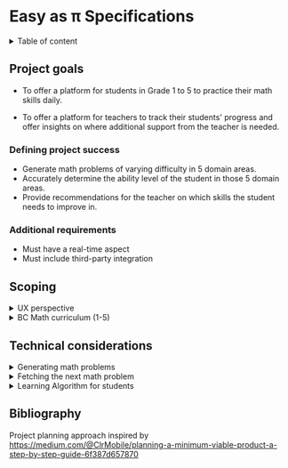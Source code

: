# Easy as π Specifications

<details>
<summary>Table of content</summary>
- [Easy as π Specifications](#easy-as-%cf%80-specifications)
  - [Project goals](#project-goals)
    - [Defining project success](#defining-project-success)
    - [Additional requirements](#additional-requirements)
  - [Scoping](#scoping)
    - [UX perspective](#ux-perspective)
      - [Personas](#personas)
      - [Brainstorming user actions](#brainstorming-user-actions)
      - [Pains and gains](#pains-and-gains)
      - [Opportunity statements](#opportunity-statements)
    - [BC Math curriculum (Grade 1 to 5)](#bc-math-curriculum-grade-1-to-5)
  - [Technical considerations](#technical-considerations)
    - [Generating math problems](#generating-math-problems)
      - [Rule-based generation](#rule-based-generation)
      - [Categorizing student's ability](#categorizing-students-ability)
      - [Formulating rules as constraints](#formulating-rules-as-constraints)
      - [Hashing](#hashing)
    - [Adapting to the student's performance](#adapting-to-the-students-performance)
    - [Generating and Fetching Problems (take from Q8 of M2)](#generating-and-fetching-problems-take-from-q8-of-m2)
      - [API](#api)
  - [Bibliography](#bibliography)
</details>

## Project goals

  - To offer a platform for students in Grade 1 to 5 to practice their math skills daily.
  
  - To offer a platform for teachers to track their students' progress and offer insights
  on where additional support from the teacher is needed.
###  Defining project success

  - Generate math problems of varying difficulty in 5 domain areas.
  - Accurately determine the ability level of the student in those 5 domain areas.
  - Provide recommendations for the teacher on which skills the student needs to improve in.

### Additional requirements

  - Must have a real-time aspect
  - Must include third-party integration

## Scoping

<details>
<summary>UX perspective</summary>

### UX perspective

#### Personas

**Students**

<details>
<summary>Ewen (Grade 3 student)</summary>
Ewen loves video games and can quickly get addicted to games on his parent's phones.
He is not very interested in school and lags behing compared to his classmates.
</details>
<details>
<summary>Enora (Grade 5 student)</summary>
Enora generally likes school, but thinks she is not good at math. She rapidly gives up
on math problems, and think she will never improve. At school, she prefers arts and English class.
</details>

<details>
<summary>Gareth (Grade 1 student)</summary>
Gareth loves the thrill of solving puzzles. He is considered brilliant at school, and is quite bored in 
class.
</details>

**Teacher**

<details>
<summary>Jess (Grade 3 teacher)</summary>
Jess is a teacher in a class of 32 students. She struggles to find time to help all her students individually and
she is worried that if she spent more time, the rest of her class would not do anything productive.
</details>

<details>
<summary>George (Grade 5 teacher for students with disabilities)</summary>
George has 5 students in his class with varying levels of cognitive disabilities. His students are generally quite
attentive, but their knowledge and skill level are quite different, and he sometimes has difficulty making his classes
interesting and interactive.
</details>

<details>
<summary>Annie (Parent of a Grade 2 student)</summary>
Annie is a consultant in an engineering firm and has difficulty coming home early most days of the week. She
wants to make sure her son gets enough practice in mathematics to make sure he does well in school.
She wants him to learn how to study, but she doesn't know where to start and is often not around to help him.
</details>

#### Brainstorming user actions

| User     | Actions                                                     | Story Ending                                   |
| -------- | ----------------------------------------------------------- | ---------------------------------------------- |
| Students | S1 - Join a teacher virtual classroom                       | Successfully complete the daily set            |
|          | S2 - Work on a daily math set                               | Get feedback on what to work next              |
|          | S3 - Ask for help from their teacher                        |                                                |
|          | S4 - Access learning material to solve a particular problem |                                                |
|          | S5 - Track their success rate                               |                                                |
|          |                                                             |                                                |
| Teachers | T1 - Create a virtual classroom                             | Know the deficiencies of each student          |
|          | T2 - Prepare the content of the daily math set              | Get recommendations on which area is deficient |
|          | T3 - View individual student progress in each domain area   |                                                |
|          | T4 - View recommendations                                   |                                                |
|          | T5 - Respond to students' request for help                  |                                                |
|          | T6 - Add recommended learning material                      |                                                |

\* italicized actions are not being considered for MVP

#### Pains and gains

| Pain                                      | Action      | Gain                                      |
| ----------------------------------------- | ----------- | ----------------------------------------- |
| Authentication is difficult               | S1 T1       | Quickly get set up on the app             |
| Getting students on the app is difficult  | S1 T1       | Quickly get set up on the app             |
| Running out of math problems              | S2          | Enough problems for practice              |
| Problems are too difficult                | S2 S3 S4 S5 | Improved learning                         |
| Need practice in certain areas            | S2 S5       | Improved learning                         |
| Need help on math problems                | S3 S4       | Improved learning                         |
| Understanding how well you are performing | S5          | Increased retention and improved learning |
| Lose interest in the app                  | S2 S5       | Increased retention and better data       |
| Know what students need help on           | T3 T4 T5    | Adjust teaching approach                  |
| Adapt the app to current class progress   | T2 T6       | Adjust teaching approach                  |
| Know which students are ahead/lagging     | T3 T4       | Know which students to focus on           |

#### Opportunity statements

  - How might we make authenticating simple for students?
  - How might we make creating a classroom simple for teachers?
  - How might we provide enough math problems for students to practice on?
  - How might we make sure that the problems are at the correct level of difficulty?
  - How might we adapt the app to particular student's deficiencies?
  - How can we inform students regarding their performance?
  - How can we ensure that students remain engaged in the app ?
  - How can we inform the teacher on the areas that students need more help?
  - How can we inform the teacher on the students that are ahead/behind the rest of the class?
  - How can we let the teacher influence the problems the students are working on?
</details>

<details>
<summary>BC Math curriculum (1-5)</summary>

### BC Math curriculum (Grade 1 to 5)

The BC math curriculum from grade 1 to 5 is focused on building mathematic literacy in the following areas:

  - Counting, and number decomposition
  - Fractions and decimals
  - Patterns (repeating, increasing, decreasing)
  - Addition, substraction, multiplication and division
  - Financial literacy
  - Equations with an unknown number
  - Probability
  - 2D shapes (describing them, perimeter)

Generally, those concepts remain in focus for each year level, with increased complexity. The curriculum is very precise
regarding the scope of learning for each year level (eg. addition to 20 in Grade 1).

This information could be used to determine which problem to show to students based on their estimated year level.

More information can be found here: <https://curriculum.gov.bc.ca/curriculum/mathematics/>

</details>

## Technical considerations

<details>
<summary>
Generating math problems
</summary>

### Generating math problems

This is the most critical piece of this project. Hence, effort should be made to
ensure this part of the project is extensible without modification to the rest
of the project.

#### Rule-based generation

The BC Math curriculum from grade 1 to 5 can easily be transformed into a list of requirements. The curriculum
is divided into 5 major archetypes, each containing a set of problem types.

At each year level, the curriculum specifies a certain number of constraints particular to that year. For example,
in Grade 1, students are expected to be able to add numbers up to 10. These constraints could be used to determine
which problem to show to students.

#### Categorizing student's ability

To determine the correct problem to show the student, students will be categorized according to their grade and level
within their grade. There are 3 levels per grade, low, medium, and high level. The rules selected to generate a problem
of a particular type will vary depending on the student's assigned category.

#### Formulating rules as constraints

Each rule of a particular problem type can be formulated as a set of controlled and derived variables.

For example, for addition in Grade 1, students are expected to be able to add a "large" number with 
a "small" number to values up to 9. This can be formulated as such, assuming an addition takes the form a + b = c.

Controlled variables:

  - `5 < c < 9`
  - `0 < b < 3`

Derived variables:

  - `a = c - b`

Controlled variables have their domain specified, while derived variables are formulated as an equation consisting of
controlled variables.

An algorithm can pick a random value for the controlled variables, and then compute derived variables as needed.

#### Hashing

We need to ensure some determinism when generating math problems. This can be achieved by seeding the random number
generator.

### Adapting to the student's performance

Depending on the student performance, we can adjust the category the student is in to vary the problems difficulty.

**Important** more research is needed in this area to find the best approach to encourage learning. We want to strike
a good balance between giving problems that are not too difficult, and problems that are not too easy.

Students score or loose points depending on whether they get problems right or wrong.
Performance categories (eg. Grade 3 medium level) each allow students a score up to 10 points. 
If a students exceeds these 10 points, they "graduate" to the next category (here, Grade 3 high level).
If a students goes below zero point, they are demoted to the level below (here Grade 3 low level).

Students will receive one point for each correct answer, and loose 2 points for each wrong answer.

It is important to note that these scores are given per problem type. A student may be Grade 2 high on addition,
but Grade 1 medium on substraction.

</details>

<details>
<summary>
Fetching the next math problem
</summary>

### Generating and Fetching Problems (take from Q8 of M2)

  - MathProblemsDB with 2 collections: problemTemplates, generatedProblems

  - Retrieve all templates of all problemTypes

  - Generate n problems for each difficulty of each problemType
    
  - Store genereated problems in generatedProblems collection
    
  - Call GET endpoint to retrieve user's next problem, will pull from this collection
    
  - Each user has an index for each problem type
    
  - UI calls POST endpoint to tell backend if user got question right or wrong
    
  - Update user's index, points and difficulty for this problem type based on the result
    
  - If GET endpoint returns the n-1th problem, trigger async generation to create another
    n problems only for this difficulty tier

#### API

1.  `GET /math/nextProblem`

    - Description:    Retrieves the next problem for a specific user
    - URL:            http://localhost:3000/math/nextProblem
    - Headers:        
        ```json
            {
                studentId: ObjectId
            }
            ```

    - Response:       
        - `HTTP/1.1 200 OK`
            Content-Type: application/json
            ```json 
            {
                "problemArchetype": "arithmetic",
                "problemType": "addition",
                "problem": "3 + 4 =",
                "solution": ["7"],
                "difficulty": "g1m"
            }
            ```
            if query not matched, empty json will be returned

        - `HTTP/1.1 500 Internal Server Error`
    
    - Notes:          
        *  "solution" is an array because we could support solution steps in the future

2.  `POST /users/student/result`

    - Description:    Informs the backend whether the user got the previous question right or wrong
    - URL:            http://localhost:3000/users/student/result
    - Headers:        
        ```json
            {
                userId: ObjectId
            }
            ```

    - Response:       
        - `HTTP/1.1 200 OK`
            Content-Type: application/json
            ```json 
            {
                "problemArchetype": "arithmetic",
                "problemType": "addition",
                "difficulty": "g1m",
                "isCorrect": true
            }
            ```

        - `HTTP/1.1 500 Internal Server Error`

3.  `GET /users/teacher/{teacherId}`

    - Description:    Retrieves a teacher profile by their id
    - URL:            http://localhost:3000/users/teacher/{teacherId}
    - Headers:        N/A

    - Response:       
        - `HTTP/1.1 200 OK`
          Content-Type: application/json
            ```json 
            {
                "name": "Obi-wan Kenobi",
                "email": "jedi@gmail.com",
                "virtualClassroomId": "5d9991271c9d440000d47e08"
            }
            ```

        - `HTTP/1.1 404 Not Found`
            *  when teacherId does not

        - `HTTP/1.1 500 Internal Server Error`

4.  `POST /users/teacher`

    - Description:    Creates a new Teacher user
    - URL:            http://localhost:3000/users/teacher
    - Headers:        
        ```json
        {
            Content-Type: application/json
        }
        ```
    
    - Request Body:
        ```json
        {
            "name": "Obi-wan Kenobi",
            "email": "jedi@gmail.com"
        }
        ```

    - Response:       
        - `HTTP/1.1 201 Created`
          Location: /user/teacher/5d946f761c9d440000d525ff

        - `HTTP/1.1 400 Bad Request`
            *  when either name or email is empty or blank

        - `HTTP/1.1 500 Internal Server Error`

5.  `PUT /users/teacher/{teacherId}`

    - Description:    Updates an existing Teacher user
    - URL:            http://localhost:3000/users/teacher/{teacherId}
    - Headers:        
        ```json
        {
            Content-Type: application/json
        }
        ```
    
    - Request Body:
        ```json
        {
            "name": "Master Yoda",
            "email": "greenguy@gmail.com",
            "virtualClassroomId": "5d9991271c9d440000d47e09"
        }
        ```

    - Response:       
        - `HTTP/1.1 204 No Content`

        - `HTTP/1.1 400 Bad Request`
            *  when either name, email, or virtualClassroomId is empty or blank

        - `HTTP/1.1 404 Not Found`
            *  when teacherId does not exist

        - `HTTP/1.1 500 Internal Server Error`

6.  `DELETE /users/teacher/{teacherId}`

    - Description:    Deletes a teacher profile by their id
    - URL:            http://localhost:3000/users/teacher/{teacherId}
    - Headers:        N/A

    - Response:       
        - `HTTP/1.1 204 No Content`

        - `HTTP/1.1 404 Not Found`
            *  when teacherId does not exist

        - `HTTP/1.1 500 Internal Server Error`

7.  `GET /users/student/{studentId}`

    - Description:    Retrieves a student profile by their id
    - URL:            http://localhost:3000/users/student/{studentId}
    - Headers:        N/A

    - Response:       
        - `HTTP/1.1 200 OK`
          Content-Type: application/json
            ```json 
            {
                "name": "Anakin Skywalker",
                "virtualClassroomId": "5d9991271c9d440000d47e08",
                "mastery": [
                    {
                        "problemType": "addition",
                        "difficulty": "g1m",
                        "index": 7,
                        "currentDifficultyPoints": 3,
                        "totalPoints": 13 
                    },
                    {
                        "problemType": "subtraction",
                        "difficulty": "g1e",
                        "index": 2,
                        "currentDifficultyPoints": 2,
                        "totalPoints": 2 
                    }
                ]
            }
            ```

        - `HTTP/1.1 404 Not Found`
            *  when studentId does not exist

        - `HTTP/1.1 500 Internal Server Error`

8.  `POST /users/student`

    - Description:    Creates a new Student user
    - URL:            http://localhost:3000/users/student
    - Headers:        
        ```json
        {
            Content-Type: application/json
        }
        ```
    
    - Request Body:
        ```json
        {
            "name": "Anakin Skywalker",
        }
        ```

    - Response:       
        - `HTTP/1.1 201 Created`
          Location: /user/student/5d980fa0c5edee2d50cd5a82

        - `HTTP/1.1 400 Bad Request`
            *  when name is empty or blank

        - `HTTP/1.1 500 Internal Server Error` 

9.  `PUT /users/student/{studentId}`

    - Description:    Updates a Student user
    - URL:            http://localhost:3000/users/student/{studentId}
    - Headers:        
        ```json
        {
            Content-Type: application/json
        }
        ```
    
    - Request Body:
        ```json
        {
            "name": "Anakin Skywalker",
            "virtualClassroomId": "5d9991271c9d440000d47e08",
            "mastery": [
                    {
                        "problemType": "addition",
                        "difficulty": "g1h",
                        "index": 5,
                        "currentDifficultyPoints": 1,
                        "totalPoints": 21 
                    },
                    {
                        "problemType": "subtraction",
                        "difficulty": "g1m",
                        "index": 4,
                        "currentDifficultyPoints": 4,
                        "totalPoints": 14 
                    }
                ]
        }
        ```

    - Response:       
        - `HTTP/1.1 204 No Content`

        - `HTTP/1.1 400 Bad Request`
            *  when name, virtualClassroomId is empty or blank
            *  when mastery is null or missing fields

        - `HTTP/1.1 404 Not Found`
            *  when studentId does not exist

        - `HTTP/1.1 500 Internal Server Error` 

10. `DELETE /users/student/{studentId}`

    - Description:    Updates a Student user
    - URL:            http://localhost:3000/users/student/{studentId}
    - Headers:        N/A

    - Response:       
        - `HTTP/1.1 204 No Content`

        - `HTTP/1.1 404 Not Found`
            *  when studentId does not exist

        - `HTTP/1.1 500 Internal Server Error` 

11. `POST /virtual-classroom`

    - Description:    Creates a virtual classroom
    - URL:            http://localhost:3000/virtual-classroom
    - Headers:
        ```json
        {
            teacherId: ObjectId
            Content-Type: application/json
        }
        ```

        - Request Body:
        ```json
        {
            "name": "Obi Wan's Grade 3 Classroom",
            "passcode": "MayTheForceBeWithYou",
        }
        ```

    - Response:       
        - `HTTP/1.1 201 Created`
        Content-Type: application/json
        ```json
        {
            "virtualClassroomId": "5d9991271c9d440000d47e08"
        }
        ```
        - `HTTP/1.1 400 Bad Request`
            *  when name or passcode are empty or null

        - `HTTP/1.1 404 Not Found`
            *  when teacherId does not exist

        - `HTTP/1.1 500 Internal Server Error` 
</details>


<details>
<summary>
Learning Algorithm for students
</summary>

### Learning Algorithm Idea

  - First of all, we need a new field, "prerequisites" in ProblemTemplates. "prerequisites" will be an array of type prereq which will have two fields, "problem-type" and "difficulty"
  
  - For the algorithm, we first look at student's mastery array. More specifically, we look at the student's curDifficultyPoints and difficulty for each problem-type
  
  - Second, we look at ProblemTemplates and figure out what problemtypes and difficulty level the student can have next based on the result from previous result and prereq fields. The problemtypes (that can be shown) missing in the mastery will have a curDifficultyPoints of 0. We sort it in increading order based on the curDifficultyPoints.
  
  - Finally, we show the problem with least curDifficultyPoints next
  
</details>

## Bibliography

Project planning approach inspired by https://medium.com/@ClrMobile/planning-a-minimum-viable-product-a-step-by-step-guide-6f387d657870

